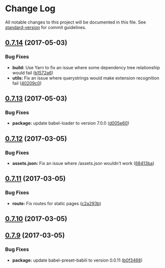 # Change Log

All notable changes to this project will be documented in this file. See [standard-version](https://github.com/conventional-changelog/standard-version) for commit guidelines.

<a name="0.7.14"></a>
## [0.7.14](https://github.com/kaelig/moniteur/compare/v0.7.13...v0.7.14) (2017-05-03)


### Bug Fixes

* **build:** Use Yarn to fix an issue where some dependency tree relationship would fail ([b1572a6](https://github.com/kaelig/moniteur/commit/b1572a6))
* **utils:** Fix an issue where querystrings would make extension recognition fail ([40209c0](https://github.com/kaelig/moniteur/commit/40209c0))



<a name="0.7.13"></a>
## [0.7.13](https://github.com/kaelig/moniteur/compare/v0.7.12...v0.7.13) (2017-05-03)


### Bug Fixes

* **package:** update babel-loader to version 7.0.0 ([d005e60](https://github.com/kaelig/moniteur/commit/d005e60))



<a name="0.7.12"></a>
## [0.7.12](https://github.com/kaelig/moniteur/compare/v0.7.11...v0.7.12) (2017-03-05)


### Bug Fixes

* **assets.json:** Fix an issue where /assets.json wouldn't work ([68413ba](https://github.com/kaelig/moniteur/commit/68413ba))



<a name="0.7.11"></a>
## [0.7.11](https://github.com/kaelig/moniteur/compare/v0.7.10...v0.7.11) (2017-03-05)


### Bug Fixes

* **route:** Fix routes for static pages ([c2a293b](https://github.com/kaelig/moniteur/commit/c2a293b))



<a name="0.7.10"></a>
## [0.7.10](https://github.com/kaelig/moniteur/compare/v0.7.9...v0.7.10) (2017-03-05)



<a name="0.7.9"></a>
## [0.7.9](https://github.com/kaelig/moniteur/compare/v0.7.8...v0.7.9) (2017-03-05)


### Bug Fixes

* **package:** update babel-preset-babili to version 0.0.11 ([b0f3468](https://github.com/kaelig/moniteur/commit/b0f3468))
